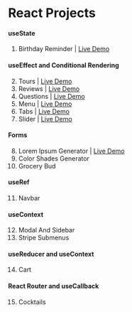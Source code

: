 # React Projects

#### useState

1. Birthday Reminder | [Live Demo](https://react-projects-1-birthday-reminder.netlify.app/)

#### useEffect and Conditional Rendering

2. Tours | [Live Demo](https://react-projects-2-tours.netlify.app/)
3. Reviews | [Live Demo](https://react-projects-3-reviews.netlify.app/)
4. Questions | [Live Demo](https://react-projects-4-accordion.netlify.app/)
5. Menu | [Live Demo](https://react-projects-5-menu.netlify.app/)
6. Tabs | [Live Demo](https://react-projects-6-tabs.netlify.app/)
7. Slider | [Live Demo](https://react-projects-7-slider.netlify.app/)

#### Forms

8. Lorem Ipsum Generator | [Live Demo](https://react-projects-8-lorem-ipsum-generator.netlify.app/)
9. Color Shades Generator
10. Grocery Bud

#### useRef

11. Navbar

#### useContext

12. Modal And Sidebar
13. Stripe Submenus

#### useReducer and useContext

14. Cart

#### React Router and useCallback

15. Cocktails
